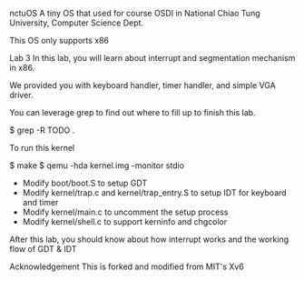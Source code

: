 nctuOS
A tiny OS that used for course OSDI in National Chiao Tung University, Computer Science Dept.

This OS only supports x86

Lab 3
In this lab, you will learn about interrupt and segmentation mechanism in x86.

We provided you with keyboard handler, timer handler, and simple VGA driver.

You can leverage grep to find out where to fill up to finish this lab.

$ grep -R TODO .

To run this kernel

$ make
$ qemu -hda kernel.img -monitor stdio
- Modify boot/boot.S to setup GDT
- Modify kernel/trap.c and kernel/trap_entry.S to setup IDT for keyboard and timer
- Modify kernel/main.c to uncomment the setup process
- Modify kernel/shell.c to support kerninfo and chgcolor

After this lab, you should know about how interrupt works and the working flow of GDT & IDT

Acknowledgement
This is forked and modified from MIT's Xv6
